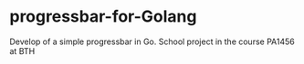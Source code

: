 # progressbar-for-Golang
Develop of a simple progressbar in Go. School project in the course PA1456 at BTH
